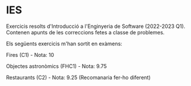 # IES
Exercicis resolts d'Introducció a l'Enginyeria de Software (2022-2023 Q1). Contenen apunts de les correccions fetes a classe de problemes.

Els següents exercicis m'han sortit en exàmens:

Fires (C1) - Nota: 10

Objectes astronòmics (FHC1) - Nota: 9.75

Restaurants (C2) - Nota: 9.25
(Recomanaria fer-ho diferent)
